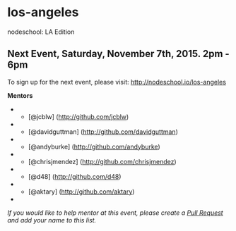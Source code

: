 los-angeles
===========

nodeschool: LA Edition

## Next Event, Saturday, November 7th, 2015. 2pm - 6pm

To sign up for the next event, please visit: http://nodeschool.io/los-angeles

**Mentors**

- * [@jcblw] (http://github.com/jcblw)
- * [@davidguttman] (http://github.com/davidguttman)
- * [@andyburke] (http://github.com/andyburke) 
- * [@chrisjmendez] (http://github.com/chrisjmendez)
- * [@d48] (http://github.com/d48)
- * [@aktary] (http://github.com/aktary)
-
_If you would like to help mentor at this event, please create a [Pull Request](https://github.com/nodeschool/los-angeles/pulls) and add your name to this list._

